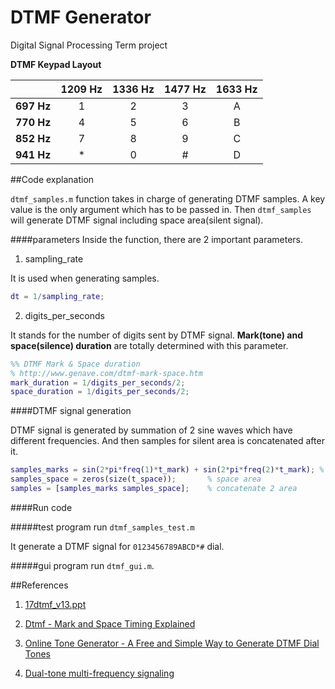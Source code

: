 # DTMF Generator
Digital Signal Processing Term project



**DTMF Keypad Layout**

|      |1209 Hz | 1336 Hz| 1477 Hz| 1633 Hz|
|----------|:------:|:------:|:------:|:------:|
|**697 Hz**|    1   |   2    |   3    |   A    |
|**770 Hz**|    4   |   5    |   6    |   B    |
|**852 Hz**|    7   |   8    |   9    |   C    |
|**941 Hz**|    *   |   0    |   #    |   D    |

##Code explanation

`dtmf_samples.m` function takes in charge of generating DTMF samples.
A key value is the only argument which has to be passed in.
Then `dtmf_samples` will generate DTMF signal including space area(silent signal).

####parameters
Inside the function, there are 2 important parameters.
1. sampling_rate

  It is used when generating samples.

  ``` matlab
  dt = 1/sampling_rate;
  ```

2. digits_per_seconds

  It stands for the number of digits sent by DTMF signal. **Mark(tone) and space(silence) duration** are totally determined with this parameter.

  ``` matlab
  %% DTMF Mark & Space duration
  % http://www.genave.com/dtmf-mark-space.htm
  mark_duration = 1/digits_per_seconds/2;
  space_duration = 1/digits_per_seconds/2;
  ```

####DTMF signal generation

DTMF signal is generated by summation of 2 sine waves which have different frequencies.
And then samples for silent area is concatenated after it.

``` matlab
samples_marks = sin(2*pi*freq(1)*t_mark) + sin(2*pi*freq(2)*t_mark); % mark area
samples_space = zeros(size(t_space));       % space area
samples = [samples_marks samples_space];    % concatenate 2 area
```

####Run code

#####test program
run `dtmf_samples_test.m`

It generate a DTMF signal for `0123456789ABCD*#` dial.


#####gui program
run `dtmf_gui.m`.


##References

1. [17dtmf_v13.ppt](http://www.ti.com/ww/cn/uprogram/share/ppt/c5000/17dtmf_v13.ppt)

2. [Dtmf - Mark and Space Timing Explained](http://www.genave.com/dtmf-mark-space.htm)

3. [Online Tone Generator - A Free and Simple Way to Generate DTMF Dial Tones](http://onlinetonegenerator.com/dtmf.html)

4. [Dual-tone multi-frequency signaling](http://en.wikipedia.org/wiki/Dual-tone_multi-frequency_signaling)
